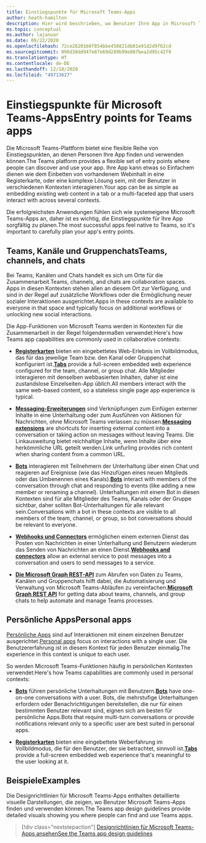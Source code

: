 ```yaml
---
title: Einstiegspunkte für Microsoft Teams-Apps
author: heath-hamilton
description: Hier wird beschrieben, wo Benutzer Ihre App in Microsoft Teams finden und verwenden können.
ms.topic: conceptual
ms.author: lajanuar
ms.date: 09/22/2020
ms.openlocfilehash: 72ce2620160f854bbe458821db01e91d2d9f62cd
ms.sourcegitcommit: 098d38dd947e87e69d289b99e807bea2d95c42f9
ms.translationtype: HT
ms.contentlocale: de-DE
ms.lasthandoff: 12/18/2020
ms.locfileid: "49713627"
---
```

# <a name="entry-points-for-teams-apps"></a><span data-ttu-id="7578c-103">Einstiegspunkte für Microsoft Teams-Apps</span><span class="sxs-lookup"><span data-stu-id="7578c-103">Entry points for Teams apps</span></span>

<span data-ttu-id="7578c-104">Die Microsoft Teams-Plattform bietet eine flexible Reihe von Einstiegspunkten, an denen Personen Ihre App finden und verwenden können.</span><span class="sxs-lookup"><span data-stu-id="7578c-104">The Teams platform provides a flexible set of entry points where people can discover and use your app.</span></span> <span data-ttu-id="7578c-105">Ihre App kann etwas so Einfachem dienen wie dem Einbetten von vorhandenem Webinhalt in eine Registerkarte, oder eine komplexe Lösung sein, mit der Benutzer in verschiedenen Kontexten interagieren.</span><span class="sxs-lookup"><span data-stu-id="7578c-105">Your app can be as simple as embedding existing web content in a tab or a multi-faceted app that users interact with across several contexts.</span></span>

<span data-ttu-id="7578c-106">Die erfolgreichsten Anwendungen fühlen sich wie systemeigene Microsoft Teams-Apps an, daher ist es wichtig, die Einstiegspunkte für Ihre App sorgfältig zu planen.</span><span class="sxs-lookup"><span data-stu-id="7578c-106">The most successful apps feel native to Teams, so it's important to carefully plan your app's entry points.</span></span>

## <a name="teams-channels-and-chats"></a><span data-ttu-id="7578c-107">Teams, Kanäle und Gruppenchats</span><span class="sxs-lookup"><span data-stu-id="7578c-107">Teams, channels, and chats</span></span>

<span data-ttu-id="7578c-108">Bei Teams, Kanälen und Chats handelt es sich um Orte für die Zusammenarbeit.</span><span class="sxs-lookup"><span data-stu-id="7578c-108">Teams, channels, and chats are collaboration spaces.</span></span> <span data-ttu-id="7578c-109">Apps in diesen Kontexten stehen allen an diesem Ort zur Verfügung, und sind in der Regel auf zusätzliche Workflows oder die Ermöglichung neuer sozialer Interaktionen ausgerichtet.</span><span class="sxs-lookup"><span data-stu-id="7578c-109">Apps in these contexts are available to everyone in that space and typically focus on additional workflows or unlocking new social interactions.</span></span>

<span data-ttu-id="7578c-110">Die App-Funktionen von Microsoft Teams werden in Kontexten für die Zusammenarbeit in der Regel folgendermaßen verwendet:</span><span class="sxs-lookup"><span data-stu-id="7578c-110">Here's how Teams app capabilities are commonly used in collaborative contexts:</span></span>

* <span data-ttu-id="7578c-111">[**Registerkarten**](~/tabs/what-are-tabs.md) bieten ein eingebettetes Web-Erlebnis im Vollbildmodus, das für das jeweilige Team bzw. den Kanal oder Gruppenchat konfiguriert ist.</span><span class="sxs-lookup"><span data-stu-id="7578c-111">[**Tabs**](~/tabs/what-are-tabs.md) provide a full-screen embedded web experience configured for the team, channel, or group chat.</span></span> <span data-ttu-id="7578c-112">Alle Mitglieder interagieren mit denselben webbasierten Inhalten, daher ist eine zustandslose Einzelseiten-App üblich.</span><span class="sxs-lookup"><span data-stu-id="7578c-112">All members interact with the same web-based content, so a stateless single page app experience is typical.</span></span>

* <span data-ttu-id="7578c-113">[**Messaging-Erweiterungen**](~/messaging-extensions/what-are-messaging-extensions.md) sind Verknüpfungen zum Einfügen externer Inhalte in eine Unterhaltung oder zum Ausführen von Aktionen für Nachrichten, ohne Microsoft Teams verlassen zu müssen.</span><span class="sxs-lookup"><span data-stu-id="7578c-113">[**Messaging extensions**](~/messaging-extensions/what-are-messaging-extensions.md) are shortcuts for inserting external content into a conversation or taking action on messages without leaving Teams.</span></span> <span data-ttu-id="7578c-114">Die Linkausweitung bietet reichhaltige Inhalte, wenn Inhalte über eine herkömmliche URL geteilt werden.</span><span class="sxs-lookup"><span data-stu-id="7578c-114">Link unfurling provides rich content when sharing content from a common URL.</span></span>

* <span data-ttu-id="7578c-115">[**Bots**](~/bots/what-are-bots.md) interagieren mit Teilnehmern der Unterhaltung über einen Chat und reagieren auf Ereignisse (wie das Hinzufügen eines neuen Mitglieds oder das Umbenennen eines Kanals).</span><span class="sxs-lookup"><span data-stu-id="7578c-115">[**Bots**](~/bots/what-are-bots.md) interact with members of the conversation through chat and responding to events (like adding a new member or renaming a channel).</span></span> <span data-ttu-id="7578c-116">Unterhaltungen mit einem Bot in diesen Kontexten sind für alle Mitglieder des Teams, Kanals oder der Gruppe sichtbar, daher sollten Bot-Unterhaltungen für alle relevant sein.</span><span class="sxs-lookup"><span data-stu-id="7578c-116">Conversations with a bot in these contexts are visible to all members of the team, channel, or group, so bot conversations should be relevant to everyone.</span></span>

* <span data-ttu-id="7578c-117">[**Webhooks und Connectors**](~/webhooks-and-connectors/what-are-webhooks-and-connectors.md) ermöglichen einem externen Dienst das Posten von Nachrichten in einer Unterhaltung und Benutzern wiederum das Senden von Nachrichten an einen Dienst.</span><span class="sxs-lookup"><span data-stu-id="7578c-117">[**Webhooks and connectors**](~/webhooks-and-connectors/what-are-webhooks-and-connectors.md) allow an external service to post messages into a conversation and users to send messages to a service.</span></span>

* <span data-ttu-id="7578c-118">[**Die Microsoft Graph REST-API**](https://docs.microsoft.com/graph/teams-concept-overview) zum Abrufen von Daten zu Teams, Kanälen und Gruppenchats hilft dabei, die Automatisierung und Verwaltung von Microsoft Teams-Abläufen zu vereinfachen.</span><span class="sxs-lookup"><span data-stu-id="7578c-118">[**Microsoft Graph REST API**](https://docs.microsoft.com/graph/teams-concept-overview) for getting data about teams, channels, and group chats to help automate and manage Teams processes.</span></span>

## <a name="personal-apps"></a><span data-ttu-id="7578c-119">Persönliche Apps</span><span class="sxs-lookup"><span data-stu-id="7578c-119">Personal apps</span></span>

<span data-ttu-id="7578c-120">[Persönliche Apps](~/concepts/design/personal-apps.md) sind auf Interaktionen mit einem einzelnen Benutzer ausgerichtet.</span><span class="sxs-lookup"><span data-stu-id="7578c-120">[Personal apps](~/concepts/design/personal-apps.md) focus on interactions with a single user.</span></span> <span data-ttu-id="7578c-121">Die Benutzererfahrung ist in diesem Kontext für jeden Benutzer einmalig.</span><span class="sxs-lookup"><span data-stu-id="7578c-121">The experience in this context is unique to each user.</span></span>

<span data-ttu-id="7578c-122">So werden Microsoft Teams-Funktionen häufig in persönlichen Kontexten verwendet:</span><span class="sxs-lookup"><span data-stu-id="7578c-122">Here's how Teams capabilities are commonly used in personal contexts:</span></span>

* <span data-ttu-id="7578c-123">[**Bots**](~/bots/what-are-bots.md) führen persönliche Unterhaltungen mit Benutzern.</span><span class="sxs-lookup"><span data-stu-id="7578c-123">[**Bots**](~/bots/what-are-bots.md) have one-on-one conversations with a user.</span></span> <span data-ttu-id="7578c-124">Bots, die mehrstufige Unterhaltungen erfordern oder Benachrichtigungen bereitstellen, die nur für einen bestimmten Benutzer relevant sind, eignen sich am besten für persönliche Apps.</span><span class="sxs-lookup"><span data-stu-id="7578c-124">Bots that require multi-turn conversations or provide notifications relevant only to a specific user are best suited in personal apps.</span></span>

* <span data-ttu-id="7578c-125">[**Registerkarten**](~/tabs/what-are-tabs.md) bieten eine eingebettete Weberfahrung im Vollbildmodus, die für den Benutzer, der sie betrachtet, sinnvoll ist.</span><span class="sxs-lookup"><span data-stu-id="7578c-125">[**Tabs**](~/tabs/what-are-tabs.md) provide a full-screen embedded web experience that's meaningful to the user looking at it.</span></span>

## <a name="examples"></a><span data-ttu-id="7578c-126">Beispiele</span><span class="sxs-lookup"><span data-stu-id="7578c-126">Examples</span></span>

<span data-ttu-id="7578c-127">Die Designrichtlinien für Microsoft Teams-Apps enthalten detaillierte visuelle Darstellungen, die zeigen, wo Benutzer Microsoft Teams-Apps finden und verwenden können.</span><span class="sxs-lookup"><span data-stu-id="7578c-127">The Teams app design guidelines provide detailed visuals showing you where people can find and use Teams apps.</span></span>

> [!div class="nextstepaction"]
> [<span data-ttu-id="7578c-128">Designrichtlinien für Microsoft Teams-Apps ansehen</span><span class="sxs-lookup"><span data-stu-id="7578c-128">See the Teams app design guidelines</span></span>](../concepts/design/design-teams-app-overview.md)
